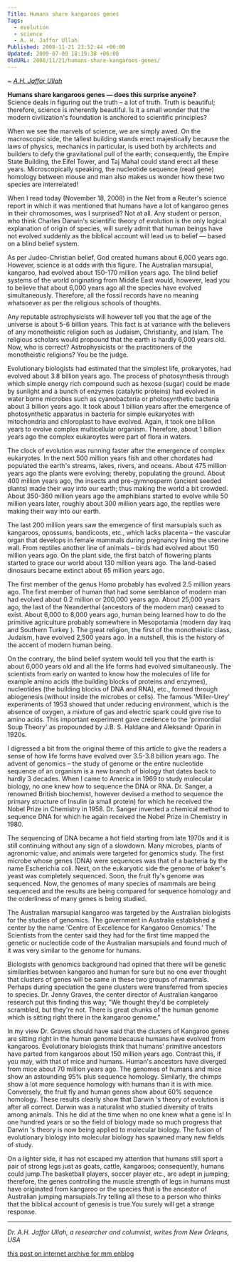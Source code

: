 ```yaml
---
Title: Humans share kangaroos genes
Tags:
  - evolution
  - science
  - A. H. Jaffor Ullah
Published: 2008-11-21 23:52:44 +06:00
Updated: 2009-07-09 18:19:38 +06:00
OldURL: 2008/11/21/humans-share-kangaroos-genes/
---
```

~ *[A.H. Jaffor Ullah](https://gold.mukto-mona.com/Articles/jaffor/index.html)*

**Humans share kangaroos genes ― does this surprise anyone?**  
Science deals in figuring out the truth – a lot of truth.  Truth is beautiful; therefore, science is inherently beautiful.  Is it a small wonder that the modern civilization's foundation is anchored to scientific principles? 


When we see the marvels of science, we are simply awed.  On the macroscopic side, the tallest building stands erect majestically because the laws of physics, mechanics in particular, is used both by architects and builders to defy the gravitational pull of the earth; consequently, the Empire State Building, the Eifel Tower, and Taj Mahal could stand erect all these years. Microscopically speaking, the nucleotide sequence (read gene) homology between mouse and man also makes us wonder how these two species are interrelated!      


When I read today (November 18, 2008) in the Net from a Reuter's science report in which it was mentioned that humans have a lot of kangaroo genes in their chromosomes, was I surprised?  Not at all.  Any student or person, who think Charles Darwin's scientific theory of evolution is the only logical explanation of origin of species, will surely admit that human beings have not evolved suddenly as the biblical account will lead us to belief ― based on a blind belief system.


As per Judeo-Christian belief, God created humans about 6,000 years ago.  However, science is at odds with this figure.  The Australian marsupial, kangaroo, had evolved about 150-170 million years ago.  The blind belief systems of the world originating from Middle East would, however, lead you to believe that about 6,000 years ago all the species have evolved simultaneously.  Therefore, all the fossil records have no meaning whatsoever as per the religious schools of thoughts.


Any reputable astrophysicists will however tell you that the age of the universe is about 5-6 billion years.  This fact is at variance with the believers of any monotheistic religion such as Judaism, Christianity, and Islam.  The religious scholars would propound that the earth is hardly 6,000 years old.  Now, who is correct?  Astrophysicists or the practitioners of the monotheistic religions?  You be the judge.


Evolutionary biologists had estimated that the simplest life, prokaryotes, had evolved about 3.8 billion years ago.  The process of photosynthesis through which simple energy rich compound such as hexose (sugar) could be made by sunlight and a bunch of enzymes (catalytic proteins) had evolved in water borne microbes such as cyanobacteria or photosynthetic bacteria about 3 billion years ago.  It took about 1 billion years after the emergence of photosynthetic apparatus in bacteria for simple eukaryotes with mitochondria and chloroplast to have evolved.  Again, it took one billion years to evolve complex multicellular organism.  Therefore, about 1 billion years ago the complex eukaroytes were part of flora in waters. 


The clock of evolution was running faster after the emergence of complex eukaryotes.  In the next 500 million years fish and other chordates had populated the earth's streams, lakes, rivers, and oceans. About 475 million years ago the plants were evolving; thereby, populating the ground.  About 400 million years ago, the insects and pre-gymnosperm (ancient seeded plants) made their way into our earth; thus making the world a bit crowded.  About 350-360 million years ago the amphibians started to evolve while 50 million years later, roughly about 300 million years ago, the reptiles were making their way into our earth. 


The last 200 million years saw the emergence of first marsupials such as kangaroos, opossums, bandicoots, etc., which lacks placenta – the vascular organ that develops in female mammals during pregnancy lining the uterine wall.  From reptiles another line of animals – birds had evolved about 150 million years ago. On the plant side, the first batch of flowering plants started to grace our world about 130 million years ago.  The land-based dinosaurs became extinct about 65 million years ago.


The first member of the genus Homo probably has evolved 2.5 million years ago.  The first member of human that had some semblance of modern man had evolved about 0.2 million or 200,000 years ago.  About 25,000 years ago, the last of the Neanderthal (ancestors of the modern man) ceased to exist.  About 6,000 to 8,000 years ago, human being learned how to do the primitive agriculture probably somewhere in Mesopotamia (modern day Iraq and Southern Turkey ).  The great religion, the first of the monotheistic class, Judaism, have evolved 2,500 years ago.  In a nutshell, this is the history of the accent of modern human being.


On the contrary, the blind belief system would tell you that the earth is about 6,000 years old and all the life forms had evolved simultaneously.  The scientists from early on wanted to know how the molecules of life for example amino acids (the building blocks of proteins and enzymes), nucleotides (the building blocks of DNA and RNA), etc., formed through abiogenesis (without inside the microbes or cells).  The famous 'Miller-Urey' experiments of 1953 showed that under reducing environment, which is the absence of oxygen, a mixture of gas and electric spark could give rise to amino acids.  This important experiment gave credence to the 'primordial Soup Theory' as propounded by J.B. S. Haldane and Aleksandr Oparin in 1920s.


I digressed a bit from the original theme of this article to give the readers a sense of how life forms have evolved over 3.5-3.8 billion years ago.  The advent of genomics – the study of genome or the entire nucleotide sequence of an organism is a new branch of biology that dates back to hardly 3 decades.  When I came to America in 1969 to study molecular biology, no one knew how to sequence the DNA or RNA.  Dr. Sanger, a renowned British biochemist, however devised a method to sequence the primary structure of Insulin (a small protein) for which he received the Nobel Prize in Chemistry in 1958.  Dr. Sanger invented a chemical method to sequence DNA for which he again received the Nobel Prize in Chemistry in 1980.


The sequencing of DNA became a hot field starting from late 1970s and it is still continuing without any sign of a slowdown.  Many microbes, plants of agronomic value, and animals were targeted for genomics study.  The first microbe whose genes (DNA) were sequences was that of a bacteria by the name Escherichia coli. Next, on the eukaryotic side the genome of baker's yeast was completely sequenced.  Soon, the fruit fly's genome was sequenced.  Now, the genomes of many species of mammals are being sequenced and the results are being compared for sequence homology and the orderliness of many genes is being studied.


The Australian marsupial kangaroo was targeted by the Australian biologists for the studies of genomics. The government in Australia established a center by the name 'Centre of Excellence for Kangaroo Genomics.'  The Scientists from the center said they had for the first time mapped the genetic or nucleotide code of the Australian marsupials and found much of it was very similar to the genome for humans.


Biologists with genomics background had opined that there will be genetic similarities between kangaroo and human for sure but no one ever thought that clusters of genes will be same in these two groups of mammals.  Perhaps during speciation the gene clusters were transferred from species to species.  Dr. Jenny Graves, the center director of Australian kangaroo research put this finding this way; "We thought they'd be completely scrambled, but they're not. There is great chunks of the human genome which is sitting right there in the kangaroo genome."


In my view Dr. Graves should have said that the clusters of Kangaroo genes are sitting right in the human genome because humans have evolved from kangaroos.  Evolutionary biologists think that humans' primitive ancestors have parted from kangaroos about 150 million years ago.  Contrast this, if you may, with that of mice and humans.  Human's ancestors have diverged from mice about 70 million years ago.  The genomes of humans and mice show an astounding 95% plus sequence homology.  Similarly, the chimps show a lot more sequence homology with humans than it is with mice.  Conversely, the fruit fly and human genes show about 60% sequence homology.  These results clearly show that Darwin 's theory of evolution is after all correct.  Darwin was a naturalist who studied diversity of traits among animals. This he did at the time when no one knew what a gene is!  In one hundred years or so the field of biology made so much progress that Darwin 's theory is now being applied to molecular biology.  The fusion of evolutionary biology into molecular biology has spawned many new fields of study.

On a lighter side, it has not escaped my attention that humans still sport a pair of strong legs just as goats, cattle, kangaroos; consequently, humans could jump.The basketball players, soccer player etc., are adept in jumping; therefore, the genes controlling the muscle strength of legs in humans must have originated from kangaroo or the species that is the ancestor of Australian jumping marsupials.Try telling all these to a person who thinks that the biblical account of genesis is true.You surely will get a strange response.


----
*Dr. A.H. Jaffor Ullah, a researcher and columnist, writes from New Orleans, USA*

[this post on internet archive for mm enblog](https://web.archive.org/web/20191027023824/https://enblog.mukto-mona.com/2008/11/17/bangladesh-is-not-quite-out-of-the-woods-from-islamists%e2%80%99-attack)